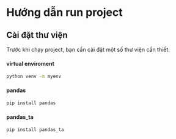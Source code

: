 # Hướng dẫn run project

## Cài đặt thư viện

Trước khi chạy project, bạn cần cài đặt một số thư viện cần thiết.
#### virtual enviroment
```bash
python venv -m myenv
```

#### pandas
```bash
pip install pandas
```

#### pandas_ta
```bash
pip install pandas_ta
```
